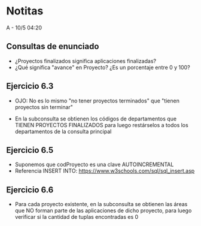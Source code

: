 # Notitas

A - 10/5 04:20

## Consultas de enunciado

- ¿Proyectos finalizados significa aplicaciones finalizadas?
- ¿Qué significa "avance" en Proyecto? ¿Es un porcentaje entre 0 y 100?

## Ejercicio 6.3

- OJO: No es lo mismo "no tener proyectos terminados" que "tienen proyectos sin terminar"

- En la subconsulta se obtienen los códigos de departamentos que TIENEN PROYECTOS FINALIZADOS para luego restárselos a todos los departamentos de la consulta principal

## Ejercicio 6.5

- Suponemos que codProyecto es una clave AUTOINCREMENTAL
- Referencia INSERT INTO: https://www.w3schools.com/sql/sql_insert.asp

## Ejercicio 6.6

- Para cada proyecto existente, en la subconsulta se obtienen las áreas que NO forman parte de las aplicaciones de dicho proyecto, para luego verificar si la cantidad de tuplas encontradas es 0 